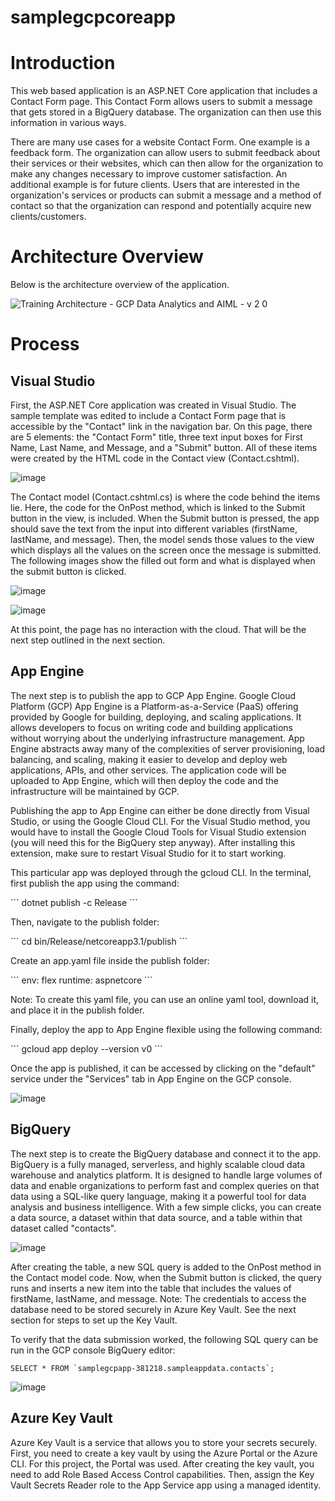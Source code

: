 # samplegcpcoreapp

<h1>Introduction</h1>
<p>This web based application is an ASP.NET Core application that includes a Contact Form page. This Contact Form allows users to submit a message that gets stored in a BigQuery database. The organization can then use this information in various ways. </p>
<p>There are many use cases for a website Contact Form. One example is a feedback form. The organization can allow users to submit feedback about their services or their websites, which can then allow for the organization to make any changes necessary to improve customer satisfaction. An additional example is for future clients. Users that are interested in the organization's services or products can submit a message and a method of contact so that the organization can respond and potentially acquire new clients/customers. </p>

<h1> Architecture Overview </h1>
<p>Below is the architecture overview of the application.</p>

![Training Architecture - GCP Data Analytics and AIML - v 2 0](https://user-images.githubusercontent.com/42750252/220777306-a1402a3d-d67d-4b3a-a78c-24ce0949d530.png)

<h1>Process</h1>
<h2>Visual Studio</h2>
<p>First, the ASP.NET Core application was created in Visual Studio. The sample template was edited to include a Contact Form page that is accessible by the "Contact" link in the navigation bar. On this page, there are 5 elements: the "Contact Form" title, three text input boxes for First Name, Last Name, and Message, and a "Submit" button. All of these items were created by the HTML code in the Contact view (Contact.cshtml). </p>

![image](https://github.com/yena816/samplegcpcoreapp/assets/42750252/5d73775c-3bb7-4275-9757-ccab9d6f086f) 


<p>The Contact model (Contact.cshtml.cs) is where the code behind the items lie. Here, the code for the OnPost method, which is linked to the Submit button in the view, is included. When the Submit button is pressed, the app should save the text from the input into different variables (firstName, lastName, and message). Then, the model sends those values to the view which displays all the values on the screen once the message is submitted. The following images show the filled out form and what is displayed when the submit button is clicked. </p>

![image](https://github.com/yena816/samplegcpcoreapp/assets/42750252/c5909705-252f-4aad-9b41-ddf17cf55be7) 

![image](https://github.com/yena816/samplegcpcoreapp/assets/42750252/a83292c7-b3b3-4248-a2bc-151ab0116962) 


<p>At this point, the page has no interaction with the cloud. That will be the next step outlined in the next section. </p>

<h2>App Engine</h2>
<p>The next step is to publish the app to GCP App Engine. Google Cloud Platform (GCP) App Engine is a Platform-as-a-Service (PaaS) offering provided by Google for building, deploying, and scaling applications. It allows developers to focus on writing code and building applications without worrying about the underlying infrastructure management. App Engine abstracts away many of the complexities of server provisioning, load balancing, and scaling, making it easier to develop and deploy web applications, APIs, and other services. The application code will be uploaded to App Engine, which will then deploy the code and the infrastructure will be maintained by GCP. </p>

<p>Publishing the app to App Engine can either be done directly from Visual Studio, or using the Google Cloud CLI. For the Visual Studio method, you would have to install the Google Cloud Tools for Visual Studio extension (you will need this for the BigQuery step anyway). After installing this extension, make sure to restart Visual Studio for it to start working.</p>
<p>This particular app was deployed through the gcloud CLI. In the terminal, first publish the app using the command: </p> 
```
dotnet publish -c Release 
```
<p>Then, navigate to the publish folder: </p>
```
cd bin/Release/netcoreapp3.1/publish
```
<p>Create an app.yaml file inside the publish folder:</p>
```
env: flex
runtime: aspnetcore
```
<p>Note: To create this yaml file, you can use an online yaml tool, download it, and place it in the publish folder.</p>
<p>Finally, deploy the app to App Engine flexible using the following command: </p>
```
gcloud app deploy --version v0
```
<p>Once the app is published, it can be accessed by clicking on the "default" service under the "Services" tab in App Engine on the GCP console. </p> 

![image](https://github.com/yena816/samplegcpcoreapp/assets/42750252/8f90adcd-6337-4090-a2d7-90dcfe1d5f0e) 


<h2>BigQuery</h2>

<p>The next step is to create the BigQuery database and connect it to the app. BigQuery is a fully managed, serverless, and highly scalable cloud data warehouse and analytics platform. It is designed to handle large volumes of data and enable organizations to perform fast and complex queries on that data using a SQL-like query language, making it a powerful tool for data analysis and business intelligence. With a few simple clicks, you can create a data source, a dataset within that data source, and a table within that dataset called "contacts".  </p>

 ![image](https://github.com/yena816/samplegcpcoreapp/assets/42750252/ce9a444a-f40d-429c-8a9c-2a91c5019401) 
 
<p>After creating the table, a new SQL query is added to the OnPost method in the Contact model code. Now, when the Submit button is clicked, the query runs and inserts a new item into the table that includes the values of firstName, lastName, and message. Note: The credentials to access the database need to be stored securely in Azure Key Vault. See the next section for steps to set up the Key Vault. </p>
<p>To verify that the data submission worked, the following SQL query can be run in the GCP console BigQuery editor: </p>

```
SELECT * FROM `samplegcpapp-381218.sampleappdata.contacts`;
```

![image](https://github.com/yena816/samplegcpcoreapp/assets/42750252/5dc1ab2d-9ccc-48d7-b90e-7271f94e165c)

<h2>Azure Key Vault</h2>
<p>Azure Key Vault is a service that allows you to store your secrets securely. First, you need to create a key vault by using the Azure Portal or the Azure CLI. For this project, the Portal was used. After creating the key vault, you need to add Role Based Access Control capabilities. Then, assign the Key Vault Secrets Reader role to the App Service app using a managed identity. </p>
